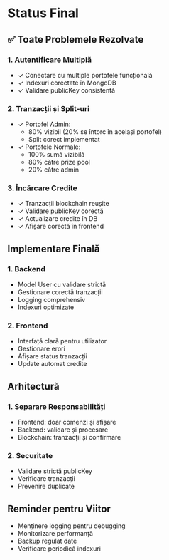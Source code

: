 # Status Final

## ✅ Toate Problemele Rezolvate

### 1. Autentificare Multiplă
- ✓ Conectare cu multiple portofele funcțională
- ✓ Indexuri corectate în MongoDB
- ✓ Validare publicKey consistentă

### 2. Tranzacții și Split-uri
- ✓ Portofel Admin:
  - 80% vizibil (20% se întorc în același portofel)
  - Split corect implementat
- ✓ Portofele Normale:
  - 100% sumă vizibilă
  - 80% către prize pool
  - 20% către admin

### 3. Încărcare Credite
- ✓ Tranzacții blockchain reușite
- ✓ Validare publicKey corectă
- ✓ Actualizare credite în DB
- ✓ Afișare corectă în frontend

## Implementare Finală

### 1. Backend
- Model User cu validare strictă
- Gestionare corectă tranzacții
- Logging comprehensiv
- Indexuri optimizate

### 2. Frontend
- Interfață clară pentru utilizator
- Gestionare erori
- Afișare status tranzacții
- Update automat credite

## Arhitectură

### 1. Separare Responsabilități
- Frontend: doar comenzi și afișare
- Backend: validare și procesare
- Blockchain: tranzacții și confirmare

### 2. Securitate
- Validare strictă publicKey
- Verificare tranzacții
- Prevenire duplicate

## Reminder pentru Viitor
- Menținere logging pentru debugging
- Monitorizare performanță
- Backup regulat date
- Verificare periodică indexuri
